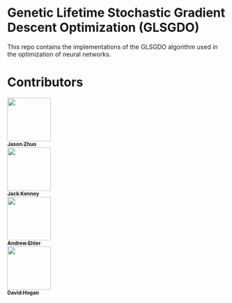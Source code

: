 # Genetic Lifetime Stochastic Gradient Descent Optimization (GLSGDO)

This repo contains the implementations of the GLSGDO algorithm used in the optimization of neural networks. 

# Contributors
[<img src="https://avatars2.githubusercontent.com/u/20866984?s=400&v=4" width="100px;"/><br /><sub><b>Jason Zhuo</b></sub>](https://github.com/jzhuo)<br />
[<img src="https://avatars0.githubusercontent.com/u/8908922?s=460&v=4" width="100px;"/><br /><sub><b>Jack Kenney</b></sub>](https://github.com/JackKenney)<br />
[<img src="https://avatars2.githubusercontent.com/u/6550634?s=460&v=4" width="100px;"/><br /><sub><b>Andrew Ehler</b></sub>](https://github.com/andydrew10898)<br />
[<img src="https://avatars2.githubusercontent.com/u/20228996?s=460&v=4" width="100px;"/><br /><sub><b>David Hogan</b></sub>](https://github.com/cr-ks)<br />
